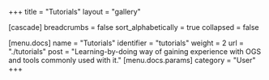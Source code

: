 +++
title = "Tutorials"
layout = "gallery"

[cascade]
breadcrumbs = false
sort_alphabetically = true
collapsed = false

[menu.docs]
name = "Tutorials"
identifier = "tutorials"
weight = 2
url = "./tutorials"
post = "Learning-by-doing way of gaining experience with OGS and tools commonly used with it."
[menu.docs.params]
category = "User"
+++

